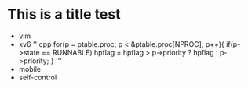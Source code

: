 # This is a title test

- vim 
- xv6
'''cpp
for(p = ptable.proc; p < &ptable.proc[NPROC]; p++){
	if(p->state == RUNNABLE)
		hpflag = hpflag > p->priority ? hpflag : p->priority;
}
'''
- mobile
- self-control
